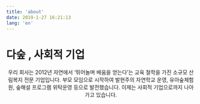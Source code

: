 ```yaml
---
title: 'about'
date: 2019-1-27 16:21:13
lang: 'en'
---
```


# 다숲 , 사회적 기업

<div align="center">

우리 회사는 2012년 자연에서 ‘뛰어놀며 배움을 얻는다’는 교육 철학을 가진 소규모 산림복지 전문 기업입니다.
부모 모임으로 시작하여 발현주의 자연학교 운영, 유아숲체험원, 숲해설 프로그램 위탁운영 등으로 발전했습니다.
이제는 사회적 기업으로까지 나아가고 있습니다.

</div>
